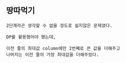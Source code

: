 ## 땅따먹기

    2단계라곤 생각할 수 없을 정도로 쉽지않은 문제였다.

    DP를 활용했어야 했는데,

    이전 줄의 최대값 column에만 2번째로 큰 값을 더해주고
    나머지는 이전 줄의 가장 최대값을 더해주었다.